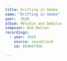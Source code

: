 ```yaml
---
title: Drifting in Smoke
name: "Drifting in Smoke"
year:  2020
album: Mélodie and Dædalus
composer: Rob Nelson
recordingz:
  - year: 2020
    source: soundcloud
    id: 894047956
 
---
```

